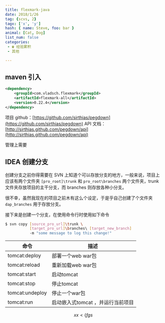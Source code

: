 ```yaml
---
title: flexmark-java
date: 2018/1/26
tag: {scvs, 2}
tagx: ['x', 'y']
hash: { name: Steve, foo: bar } 
animal: [Cat, Dog]
list_num: false
categories:
 - ☎ 经验累积
 - 其他

---
```


## maven 引入
``` xml
<dependency>
    <groupId>com.vladsch.flexmark</groupId>
    <artifactId>flexmark-all</artifactId>
    <version>0.22.4</version>
</dependency>
```



项目 github：[https://github.com/sirthias/pegdown](https://github.com/sirthias/pegdown)
API 文档：[http://sirthias.github.com/pegdown/api](http://sirthias.github.com/pegdown/api)



管理上需要

<!--more-->

## IDEA 创建分支 ##
创建分支之前你得需要在 SVN 上知道个可以存放分支的地方，一般来说，项目上应该有两个文件夹 `[pro_root]\trunk` 和 `pro_root\branches` 两个文件夹，trunk 文件夹存放项目的主干分支，而 branches 则存放各种小分支。

很不幸，虽然我现在的项目之前木有这么个设定，于是乎自己创建了个文件夹 `dap_branches` 用于存放分支。

接下来是创建一个分支，在使用命令行时使用如下命令
``` bash
$ svn copy [source_pro_url]\trunk \
           [target_pro_url]\branches\ [target_new_branch]
           -m "some message to log this change!"
```


命令 | 描述
------- | -------
tomcat:deploy | 部署一个web war包
tomcat:reload | 重新加载web war包
tomcat:start | 启动tomcat
tomcat:stop | 停止tomcat
tomcat:undeploy | 停止一个war包
tomcat:run | 启动嵌入式tomcat ，并运行当前项目


$$
xx < \{
fgs
$$

